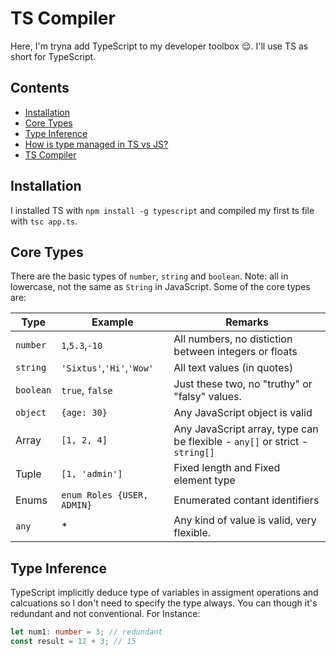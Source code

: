 # TS Compiler

Here, I'm tryna add TypeScript to my developer toolbox 😌. I'll use TS as short for TypeScript.

## Contents

- [Installation](#installation)
- [Core Types](#core-types)
- [Type Inference](#type-inference)
- [How is type managed in TS vs JS?](#type-management)
- [TS Compiler](./ts-compiler/README.md)

## Installation

I installed TS with `npm install -g typescript` and compiled my first ts file with `tsc app.ts`.

## Core Types

There are the basic types of `number`, `string` and `boolean`. Note: all in lowercase, not the same as `String` in JavaScript.
Some of the core types are:

| Type      | Example                    | Remarks                                                                     |
| --------- | -------------------------- | --------------------------------------------------------------------------- |
| `number`  | `1`,`5.3`,`-10`            | All numbers, no distiction between integers or floats                       |
| `string`  | `'Sixtus'`,`'Hi'`,`'Wow'`  | All text values (in quotes)                                                 |
| `boolean` | `true`, `false`            | Just these two, no "truthy" or "falsy" values.                              |
| `object`  | `{age: 30}`                | Any JavaScript object is valid                                              |
| Array     | `[1, 2, 4]`                | Any JavaScript array, type can be flexible - `any[]` or strict - `string[]` |
| Tuple     | `[1, 'admin']`             | Fixed length and Fixed element type                                         |
| Enums     | `enum Roles {USER, ADMIN}` | Enumerated contant identifiers                                              |
| `any`     | \*                         | Any kind of value is valid, very flexible.                                  |

## Type Inference

TypeScript implicitly deduce type of variables in assigment operations and calcuations so I don't need to specify the type always. You can though it's redundant and not conventional.
For Instance:

```ts
let num1: number = 3; // redundant
const result = 12 + 3; // 15
```
